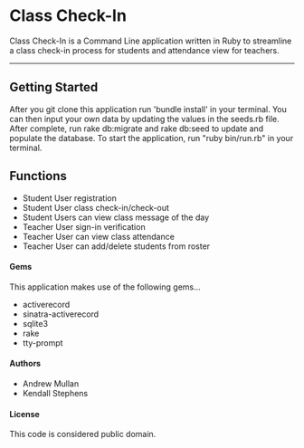 Class Check-In
========================

Class Check-In is a Command Line application written in Ruby to streamline a class check-in process for students and attendance view for teachers. 

---

## Getting Started

After you git clone this application run 'bundle install' in your terminal. You can then input your own data by updating the values in the seeds.rb file. After complete, run rake db:migrate and rake db:seed to update and populate the database. To start the application, run "ruby bin/run.rb" in your terminal.

## Functions

- Student User registration
- Student User class check-in/check-out
- Student Users can view class message of the day
- Teacher User sign-in verification
- Teacher User can view class attendance
- Teacher User can add/delete students from roster

#### Gems

This application makes use of the following gems...

- activerecord
- sinatra-activerecord
- sqlite3
- rake
- tty-prompt


#### Authors

- Andrew Mullan 
- Kendall Stephens


#### License

This code is considered public domain. 


